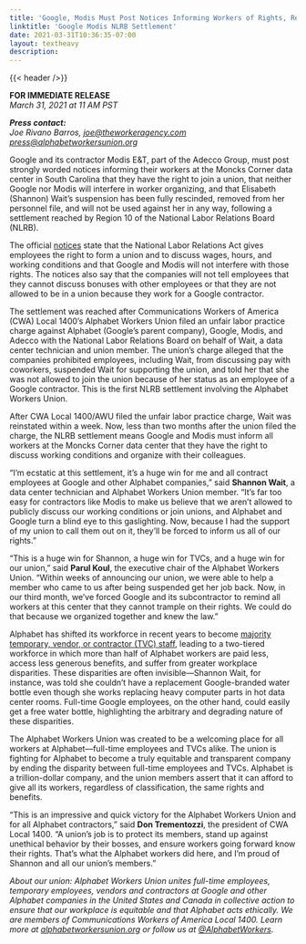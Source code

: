 ```yaml
---
title: 'Google, Modis Must Post Notices Informing Workers of Rights, Rescind Suspension of Worker Following Settlement with Alphabet Workers Union'
linktitle: 'Google Modis NLRB Settlement'
date: 2021-03-31T10:36:35-07:00
layout: textheavy
description:
---
```


{{< header />}}

**FOR IMMEDIATE RELEASE**\
_March 31, 2021 at 11 AM PST_

_**Press contact:**_\
_Joe Rivano Barros, [joe@theworkeragency.com](mailto:joe@theworkeragency.com)_\
_[press@alphabetworkersunion.org](mailto:press@alphabetworkersunion.org)_

Google and its contractor Modis E&T, part of the Adecco Group, must post strongly worded notices informing their workers at the Moncks Corner data center in South Carolina that they have the right to join a union, that neither Google nor Modis will interfere in worker organizing, and that Elisabeth (Shannon) Wait’s suspension has been fully rescinded, removed from her personnel file, and will not be used against her in any way, following a settlement reached by Region 10 of the National Labor Relations Board (NLRB).

The official [notices](https://cwa-union.org/sites/default/files/20210331_nlrbnotice_alphabet_modis.pdf) state that the National Labor Relations Act gives employees the right to form a union and to discuss wages, hours, and working conditions and that Google and Modis will not interfere with those rights. The notices also say that the companies will not tell employees that they cannot discuss bonuses with other employees or that they are not allowed to be in a union because they work for a Google contractor.

The settlement was reached after Communications Workers of America (CWA) Local 1400’s Alphabet Workers Union filed an unfair labor practice charge against Alphabet (Google’s parent company), Google, Modis, and Adecco with the National Labor Relations Board on behalf of Wait, a data center technician and union member. The union’s charge alleged that the companies prohibited employees, including Wait, from discussing pay with coworkers, suspended Wait for supporting the union, and told her that she was not allowed to join the union because of her status as an employee of a Google contractor. This is the first NLRB settlement involving the Alphabet Workers Union.

After CWA Local 1400/AWU filed the unfair labor practice charge, Wait was reinstated within a week. Now, less than two months after the union filed the charge, the NLRB settlement means Google and Modis must inform all workers at the Moncks Corner data center that they have the right to discuss working conditions and organize with their colleagues.

“I’m ecstatic at this settlement, it’s a huge win for me and all contract employees at Google and other Alphabet companies,” said **Shannon Wait**, a data center technician and Alphabet Workers Union member. “It’s far too easy for contractors like Modis to make us believe that we aren’t allowed to publicly discuss our working conditions or join unions, and Alphabet and Google turn a blind eye to this gaslighting. Now, because I had the support of my union to call them out on it, they’ll be forced to inform us all of our rights.”

“This is a huge win for Shannon, a huge win for TVCs, and a huge win for our union,” said **Parul Koul**, the executive chair of the Alphabet Workers Union. “Within weeks of announcing our union, we were able to help a member who came to us after being suspended get her job back. Now, in our third month, we’ve forced Google and its subcontractor to remind all workers at this center that they cannot trample on their rights. We could do that because we organized together and knew the law.”

Alphabet has shifted its workforce in recent years to become [majority temporary, vendor, or contractor (TVC) staff](https://www.ibtimes.com/google-parent-company-alphabet-had-more-contractors-employees-year-2702761), leading to a two-tiered workforce in which more than half of Alphabet workers are paid less, access less generous benefits, and suffer from greater workplace disparities. These disparities are often invisible—Shannon Wait, for instance, was told she couldn’t have a replacement Google-branded water bottle even though she works replacing heavy computer parts in hot data center rooms. Full-time Google employees, on the other hand, could easily get a free water bottle, highlighting the arbitrary and degrading nature of these disparities.

The Alphabet Workers Union was created to be a welcoming place for all workers at Alphabet—full-time employees and TVCs alike. The union is fighting for Alphabet to become a truly equitable and transparent company by ending the disparity between full-time employees and TVCs. Alphabet is a trillion-dollar company, and the union members assert that it can afford to give all its workers, regardless of classification, the same rights and benefits.

“This is an impressive and quick victory for the Alphabet Workers Union and for all Alphabet contractors,” said **Don Trementozzi**, the president of CWA Local 1400. “A union’s job is to protect its members, stand up against unethical behavior by their bosses, and ensure workers going forward know their rights. That’s what the Alphabet workers did here, and I’m proud of Shannon and all our union’s members.”

_About our union: Alphabet Workers Union unites full-time employees, temporary employees, vendors and contractors at Google and other Alphabet companies in the United States and Canada in collective action to ensure that our workplace is equitable and that Alphabet acts ethically. We are members of Communications Workers of America Local 1400. Learn more at [alphabetworkersunion.org](https://alphabetworkersunion.org) or follow us at [@AlphabetWorkers](https://twitter.com/AlphabetWorkers)._
